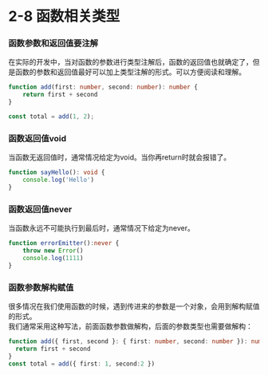 # 2-8 函数相关类型
### 函数参数和返回值要注解
在实际的开发中，当对函数的参数进行类型注解后，函数的返回值也就确定了，但是函数的参数和返回值最好可以加上类型注解的形式。可以方便阅读和理解。
```typescript
function add(first: number, second: number): number {
    return first + second
}

const total = add(1, 2);
```

### 函数返回值void
当函数无返回值时，通常情况给定为void。当你再return时就会报错了。
```typescript
function sayHello(): void {
    console.log('Hello')
}
```

### 函数返回值never
当函数永远不可能执行到最后时，通常情况下给定为never。   
```typescript
function errorEmitter():never {
    throw new Error()
    console.log(1111)
}
```

### 函数参数解构赋值
很多情况在我们使用函数的时候，遇到传进来的参数是一个对象，会用到解构赋值的形式。   
我们通常采用这种写法，前面函数参数做解构，后面的参数类型也需要做解构：
```typescript
function add({ first, second }: { first: number, second: number }): number {
  return first + second
}
const total = add({ first: 1, second:2 })
```
